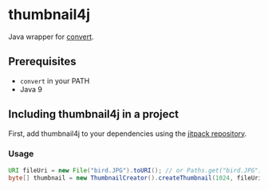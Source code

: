 # thumbnail4j

Java wrapper for [convert](https://imagemagick.org/script/convert.php).

## Prerequisites
* `convert` in your PATH
* Java 9

## Including thumbnail4j in a project

First, add thumbnail4j to your dependencies using the [jitpack repository](https://jitpack.io/#wowselim/thumbnail4j).

### Usage
```java
URI fileUri = new File("bird.JPG").toURI(); // or Paths.get("bird.JPG").toUri();
byte[] thumbnail = new ThumbnailCreator().createThumbnail(1024, fileUri);
```
